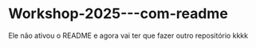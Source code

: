 # Workshop-2025---com-readme
Ele não ativou o README e agora vai ter que fazer outro repositório kkkk
